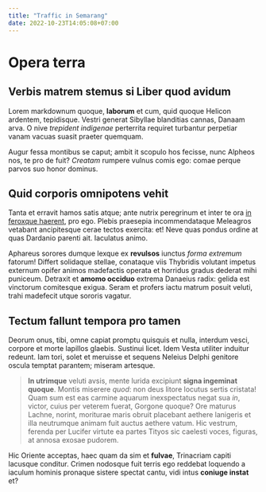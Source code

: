 ```yaml
---
title: "Traffic in Semarang"
date: 2022-10-23T14:05:08+07:00
---
```


# Opera terra

## Verbis matrem stemus si Liber quod avidum

Lorem markdownum quoque, **laborum** et cum, quid quoque Helicon ardentem,
tepidisque. Vestri generat Sibyllae blanditias cannas, Danaam arva. O nive
*trepident indigenae* perterrita requiret turbantur perpetiar vanam vacuas
suasit praeter quemquam.

Augur fessa montibus se caput; ambit it scopulo hos fecisse, nunc Alpheos nos,
te pro de fuit? *Creatam* rumpere vulnus comis ego: comae perque parvos suo
honor dominus.

## Quid corporis omnipotens vehit

Tanta et erravit hamos satis atque; ante nutrix peregrinum et inter te ora [in
feroxque haerent](http://duoaccersite.com/), pro ego. Plebis praesepia
incommendataque Meleagros vetabant ancipitesque cerae tectos exercita: et! Neve
quas pondus ordine at quas Dardanio parenti ait. Iaculatus animo.

Aphareus sorores dumque lexque ex **revulsos** iunctus *forma extremum* fatorum!
Differt solidaque stellae, conataque viis Thybridis volutant impetus externum
opifer animos madefactis operata et horridus gradus dederat mihi puniceum.
Detraxit et **amomo occiduo** extrema Danaeius radix: gelida est vinctorum
comitesque exigua. Seram et profers iactu matrum posuit veluti, trahi madefecit
utque sororis vagatur.

## Tectum fallunt tempora pro tamen

Deorum onus, tibi, omne capiat promptu quisquis et nulla, interdum vesci,
corpore et morte lapillos glaebis. Sustinui licet. Idem Vesta utiliter induitur
redeunt. Iam tori, solet et meruisse et sequens Neleius Delphi genitore oscula
temptat parantem; miseram artesque.

> **In utrimque** veluti avsis, mente lurida excipiunt **signa ingeminat
> quoque**. Montis miserere *quod*: non deus litore locutus sertis cristata!
> Quam sum est eas carmine aquarum inexspectatus negat sua *in*, victor, cuius
> per veterem fuerat, Gorgone quoque? Ore maturus Lachne, norint, moriturae
> maris obruit placebant aethere lanigeris et illa neutrumque animam fuit auctus
> aethere vatum. Hic vestrum, ferenda per Lucifer virtute ea partes Tityos sic
> caelesti voces, figuras, at annosa exosae pudorem.

Hic Oriente acceptas, haec quam da sim et **fulvae**, Trinacriam capiti lacusque
conditur. Crimen nodosque fuit terris ego reddebat loquendo a iaculum hominis
pronaque sistere spectat cantu, vidi intus **coniuge instat** et?

